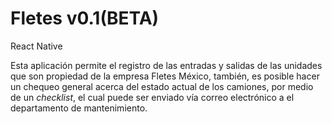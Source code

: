 # Fletes v0.1(BETA)
React Native 


Esta aplicación permite el registro de las entradas y salidas de las unidades que son propiedad de la empresa Fletes México, 
también, es posible hacer un chequeo general acerca del estado actual de los camiones, por medio de un *checklist*, el cual 
puede ser enviado vía correo electrónico a el departamento de mantenimiento.

